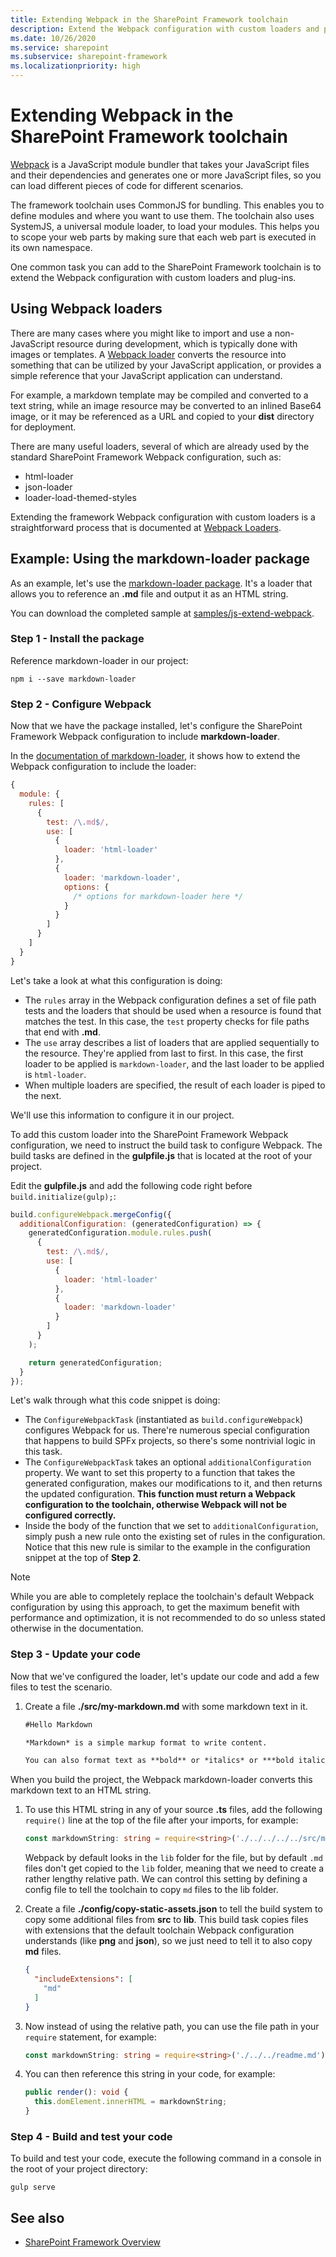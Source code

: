 ```yaml
---
title: Extending Webpack in the SharePoint Framework toolchain
description: Extend the Webpack configuration with custom loaders and plug-ins. Webpack is a JavaScript module bundler.
ms.date: 10/26/2020
ms.service: sharepoint
ms.subservice: sharepoint-framework
ms.localizationpriority: high
---
```

# Extending Webpack in the SharePoint Framework toolchain

[Webpack](https://Webpack.js.org/) is a JavaScript module bundler that takes your JavaScript files and their dependencies and generates one or more JavaScript files, so you can load different pieces of code for different scenarios.

The framework toolchain uses CommonJS for bundling. This enables you to define modules and where you want to use them. The toolchain also uses SystemJS, a universal module loader, to load your modules. This helps you to scope your web parts by making sure that each web part is executed in its own namespace.

One common task you can add to the SharePoint Framework toolchain is to extend the Webpack configuration with custom loaders and plug-ins.

## Using Webpack loaders

There are many cases where you might like to import and use a non-JavaScript resource during development, which is typically done with images or templates. A [Webpack loader](https://webpack.js.org/loaders/) converts the resource into something that can be utilized by your JavaScript application, or provides a simple reference that your JavaScript application can understand.

For example, a markdown template may be compiled and converted to a text string, while an image resource may be converted to an inlined Base64 image, or it may be referenced as a URL and copied to your **dist** directory for deployment.

There are many useful loaders, several of which are already used by the standard SharePoint Framework Webpack configuration, such as:

- html-loader
- json-loader
- loader-load-themed-styles

Extending the framework Webpack configuration with custom loaders is a straightforward process that is documented at [Webpack Loaders](https://webpack.js.org/loaders/).

## Example: Using the markdown-loader package

As an example, let's use the [markdown-loader package](https://www.npmjs.com/package/markdown-loader).  It's a loader that allows you to reference an **.md** file and output it as an HTML string.

You can download the completed sample at [samples/js-extend-webpack](https://aka.ms/spfx-extend-Webpack-sample).

### Step 1 - Install the package

Reference markdown-loader in our project:

```console
npm i --save markdown-loader
```

### Step 2 - Configure Webpack

Now that we have the package installed, let's configure the SharePoint Framework Webpack configuration to include **markdown-loader**.

In the [documentation of markdown-loader](https://github.com/peerigon/markdown-loader), it shows how to extend the Webpack configuration to include the loader:

```javascript
{
  module: {
    rules: [
      {
        test: /\.md$/,
        use: [
          {
            loader: 'html-loader'
          },
          {
            loader: 'markdown-loader',
            options: {
              /* options for markdown-loader here */
            }
          }
        ]
      }
    ]
  }
}
```

Let's take a look at what this configuration is doing:

- The `rules` array in the Webpack configuration defines a set of file path tests and the loaders that should be used when a resource is found that matches the test. In this case, the `test` property checks for file paths that end with **.md**.
- The `use` array describes a list of loaders that are applied sequentially to the resource. They're applied from last to first. In this case, the first loader to be applied is `markdown-loader`, and the last loader to be applied is `html-loader`.
- When multiple loaders are specified, the result of each loader is piped to the next.

We'll use this information to configure it in our project.

To add this custom loader into the SharePoint Framework Webpack configuration, we need to instruct the build task to configure Webpack. The build tasks are defined in the **gulpfile.js** that is located at the root of your project.

Edit the **gulpfile.js** and add the following code right before `build.initialize(gulp);`:

```javascript
build.configureWebpack.mergeConfig({
  additionalConfiguration: (generatedConfiguration) => {
    generatedConfiguration.module.rules.push(
      {
        test: /\.md$/,
        use: [
          {
            loader: 'html-loader'
          },
          {
            loader: 'markdown-loader'
          }
        ]
      }
    );

    return generatedConfiguration;
  }
});
```

Let's walk through what this code snippet is doing:

- The `ConfigureWebpackTask` (instantiated as `build.configureWebpack`) configures Webpack for us. There're numerous special configuration that happens to build SPFx projects, so there's some nontrivial logic in this task.
- The `ConfigureWebpackTask` takes an optional `additionalConfiguration` property. We want to set this property to a function that takes the generated configuration, makes our modifications to it, and then returns the updated configuration. **This function must return a Webpack configuration to the toolchain, otherwise Webpack will not be configured correctly.**
- Inside the body of the function that we set to `additionalConfiguration`, simply push a new rule onto the existing set of rules in the configuration. Notice that this new rule is similar to the example in the configuration snippet at the top of **Step 2**.

> [!NOTE]
> While you are able to completely replace the toolchain's default Webpack configuration by using this approach, to get the maximum benefit with performance and optimization, it is not recommended to do so unless stated otherwise in the documentation.

### Step 3 - Update your code

Now that we've configured the loader, let's update our code and add a few files to test the scenario.

1. Create a file **./src/my-markdown.md** with some markdown text in it.

    ```md
    #Hello Markdown

    *Markdown* is a simple markup format to write content.

    You can also format text as **bold** or *italics* or ***bold italics***
    ```

  When you build the project, the Webpack markdown-loader converts this markdown text to an HTML string.

1. To use this HTML string in any of your source **.ts** files, add the following `require()` line at the top of the file after your imports, for example:

    ```typescript
    const markdownString: string = require<string>('./../../../../src/my-markdown.md');
    ```

    Webpack by default looks in the `lib` folder for the file, but by default `.md` files don't get copied to the `lib` folder, meaning that we need to create a rather lengthy relative path. We can control this setting by defining a config file to tell the toolchain to copy `md` files to the lib folder.

1. Create a file **./config/copy-static-assets.json** to tell the build system to copy some additional files from **src** to **lib**. This build task copies files with extensions that the default toolchain Webpack configuration understands (like **png** and **json**), so we just need to tell it to also copy **md** files.

    ```json
    {
      "includeExtensions": [
        "md"
      ]
    }
    ```

1. Now instead of using the relative path, you can use the file path in your `require` statement, for example:

    ```typescript
    const markdownString: string = require<string>('./../../readme.md');
    ```

1. You can then reference this string in your code, for example:

    ```typescript
    public render(): void {
      this.domElement.innerHTML = markdownString;
    }
    ```

### Step 4 - Build and test your code

To build and test your code, execute the following command in a console in the root of your project directory:

```console
gulp serve
```

## See also

- [SharePoint Framework Overview](../sharepoint-framework-overview.md)

